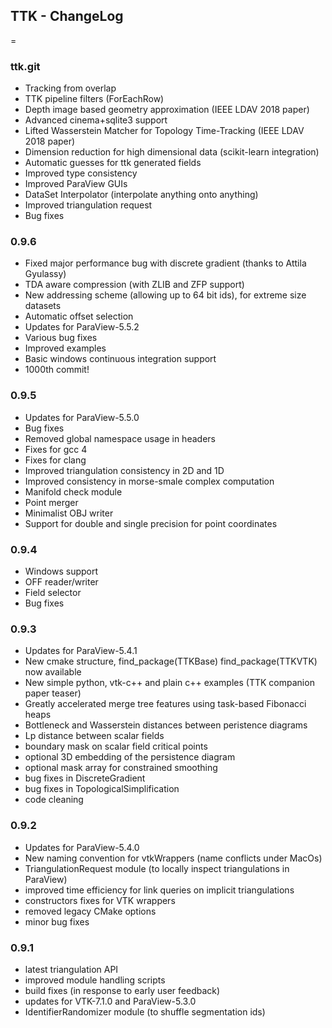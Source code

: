 ## TTK - ChangeLog
=
### ttk.git
- Tracking from overlap
- TTK pipeline filters (ForEachRow)
- Depth image based geometry approximation (IEEE LDAV 2018 paper)
- Advanced cinema+sqlite3 support
- Lifted Wasserstein Matcher for Topology Time-Tracking (IEEE LDAV 2018 paper)
- Dimension reduction for high dimensional data (scikit-learn integration)
- Automatic guesses for ttk generated fields
- Improved type consistency
- Improved ParaView GUIs
- DataSet Interpolator (interpolate anything onto anything)
- Improved triangulation request
- Bug fixes

### 0.9.6
- Fixed major performance bug with discrete gradient (thanks to Attila Gyulassy)
- TDA aware compression (with ZLIB and ZFP support)
- New addressing scheme (allowing up to 64 bit ids), for extreme size datasets
- Automatic offset selection
- Updates for ParaView-5.5.2
- Various bug fixes
- Improved examples
- Basic windows continuous integration support
- 1000th commit!

### 0.9.5
- Updates for ParaView-5.5.0
- Bug fixes
- Removed global namespace usage in headers
- Fixes for gcc 4
- Fixes for clang
- Improved triangulation consistency in 2D and 1D
- Improved consistency in morse-smale complex computation
- Manifold check module
- Point merger
- Minimalist OBJ writer
- Support for double and single precision for point coordinates

### 0.9.4
- Windows support
- OFF reader/writer
- Field selector
- Bug fixes

### 0.9.3
- Updates for ParaView-5.4.1
- New cmake structure, find_package(TTKBase) find_package(TTKVTK) now available
- New simple python, vtk-c++ and plain c++ examples (TTK companion paper teaser)
- Greatly accelerated merge tree features using task-based Fibonacci heaps
- Bottleneck and Wasserstein distances between peristence diagrams
- Lp distance between scalar fields
- boundary mask on scalar field critical points
- optional 3D embedding of the persistence diagram
- optional mask array for constrained smoothing
- bug fixes in DiscreteGradient
- bug fixes in TopologicalSimplification
- code cleaning

### 0.9.2
- Updates for ParaView-5.4.0
- New naming convention for vtkWrappers (name conflicts under MacOs)
- TriangulationRequest module (to locally inspect triangulations in ParaView)
- improved time efficiency for link queries on implicit triangulations
- constructors fixes for VTK wrappers
- removed legacy CMake options
- minor bug fixes

### 0.9.1
- latest triangulation API
- improved module handling scripts
- build fixes (in response to early user feedback)
- updates for VTK-7.1.0 and ParaView-5.3.0
- IdentifierRandomizer module (to shuffle segmentation ids)
